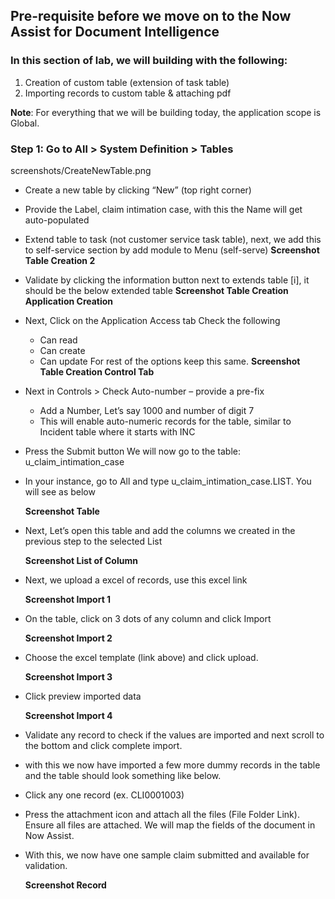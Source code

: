 ## Pre-requisite before we move on to the Now Assist for Document Intelligence

### In this section of lab, we will building with the following:
1. Creation of custom table (extension of task table)
2. Importing records to custom table & attaching pdf


**Note**: For everything that we will be building today, the application scope is Global.

### Step 1: Go to All > System Definition > Tables

screenshots/CreateNewTable.png

- Create a new table by clicking “New” (top right corner)
- Provide the Label, claim intimation case, with this the Name will get auto-populated
- Extend table to task (not customer service task table), next, we add this to self-service section by add module to Menu (self-serve)
**Screenshot Table Creation 2**

  
- Validate by clicking the information button next to extends table [i], it should be the below extended table
**Screenshot Table Creation Application Creation**
- Next, Click on the Application Access tab
  Check the following
  - Can read
  - Can create
  - Can update
  For rest of the options keep this same.
**Screenshot Table Creation Control Tab**
- Next in Controls > Check Auto-number – provide a pre-fix
  - Add a Number, Let’s say 1000 and number of digit 7
  - This will enable auto-numeric records for the table, similar to Incident table where it starts with INC

- Press the Submit button
  We will now go to the table: u_claim_intimation_case
- In your instance, go to All and type  u_claim_intimation_case.LIST. You will see as below

  **Screenshot Table**

- Next, Let’s open this table and add the columns we created in the previous step to the selected List

  **Screenshot List of Column**

- Next, we upload a excel of records, use this excel link

  **Screenshot Import 1**

- On the table, click on 3 dots of any column and click Import

  **Screenshot Import 2**

- Choose the excel template (link above) and click upload.

  **Screenshot Import 3**

- Click preview imported data

  **Screenshot Import 4**

- Validate any record to check if the values are imported and next scroll to the bottom and click complete import.

- with this we now have imported a few more dummy records in the table and the table should look something like below.

- Click any one record (ex. CLI0001003)

- Press the attachment icon and attach all the files (File Folder Link). Ensure all files are attached. We will map the fields of the document in Now Assist.

- With this, we now have one sample claim submitted and available for validation.

  **Screenshot Record**
